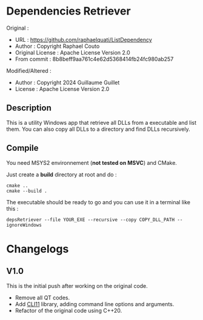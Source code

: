 # Dependencies Retriever

Original :
- URL : https://github.com/raphaelquati/ListDependency
- Author : Copyright Raphael Couto
- Original License : Apache License Version 2.0
- From commit : 8b8beff9aa761c4e62d5368414fb24fc980ab257

Modified/Altered :
- Author : Copyright 2024 Guillaume Guillet
- License : Apache License Version 2.0

## Description
This is a utility Windows app that retrieve all DLLs from a executable and list them.
You can also copy all DLLs to a directory and find DLLs recursively.

## Compile
You need MSYS2 environnement (**not tested on MSVC**) and CMake.

Just create a **build** directory at root and do :
```
cmake ..
cmake --build .
```

The executable should be ready to go and you can use it in a terminal like this :
```
depsRetriever --file YOUR_EXE --recursive --copy COPY_DLL_PATH --ignoreWindows
```

# Changelogs

## V1.0
This is the initial push after working on the original code.
- Remove all QT codes.
- Add [CLI11](https://github.com/CLIUtils/CLI11) library, adding command line options and arguments.
- Refactor of the original code using C++20.
